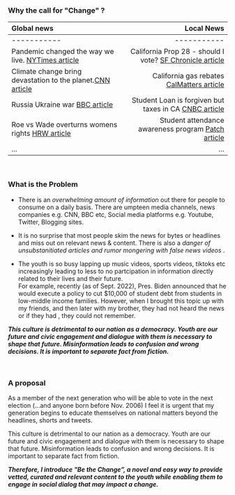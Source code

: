 ### Why the call for "Change" ?

<!-- ![Fake news](https://www.freeimages.com/photo/man-examining-fake-news-on-newspaper-3874433 "Fake news") -->

| Global news  | Local News  |
| :---         |        ---: |
| -----------  | ----------- |
|Pandemic changed the way we live. [NYTimes article](https://www.nytimes.com/news-event/coronavirus) | California Prop 28 - should I vote? [SF Chronicle article ](https://www.sfchronicle.com/opinion/editorials/article/Editorial-vote-yes-on-prop-28-17427617.php) |
|Climate change bring devastation to the planet.[CNN article](https://www.cnn.com/specials/world/cnn-climate) | California gas rebates [CalMatters article ](https://calmatters.org/newsletters/whatmatters/2022/09/california-gas-tax-rebate/)|
|Russia Ukraine war [BBC article](https://www.bbc.com/news/world-60525350) | Student Loan is forgiven but taxes in CA [CNBC article](https://www.cnbc.com/2022/09/08/you-may-owe-taxes-for-federal-student-loan-forgiveness-in-these-states.html)|
|Roe vs Wade overturns womens rights [HRW article](https://www.hrw.org/news/2022/06/24/us-supreme-court-topples-roe-v-wade-blow-rights) | Student attendance awareness program [Patch article](https://patch.com/california/pleasanthill/contra-costa-co-september-marks-school-attendance-awareness)|
|... | ...|

<br/>

### What is the Problem 
- There is an <em> overwhelming amount of information </em> out there for people to consume on a daily basis. There are umpteen media channels, news companies e.g. CNN, BBC etc, Social media platforms  e.g. Youtube, Twitter, Blogging sites. 

- It is no surprise that most people skim the news for bytes or headlines  and miss out on relevant news & content. There is also a <em> danger of unsubstanitiated articles and rumor mongering with false news videos </em>.

- The youth is so busy lapping up music videos, sports videos, tiktoks etc increasingly leading to less to no partcipation in information directly related to their lives and their future. <br/> For example, recently (as of Sept. 2022), Pres. Biden announced that he would execute a policy to cut $10,000 of student debt from students in low-middle income families. However, when I brought this topic up with my friends, and then later with my brother, they had not heard the news or if they had , they could not remember. 

***This culture is detrimental to our nation as a democracy. Youth are our future and civic engagement and dialogue with them is necessary to shape that future. Misinformation leads to confusion and wrong decisions. It is important to separate fact from fiction.***


<br/>

### A proposal

As a member of the next generation who will be able to vote in the next election (...and anyone born before Nov. 2006) I feel it is  urgent that my generation begins to educate themselves on national matters beyond the headlines, shorts and tweets.

This culture is detrimental to our nation as a democracy. Youth are our future and civic engagement and dialogue with them is necessary to shape that future. Misinformation leads to confusion and wrong decisions. It is important to separate fact from fiction. 

***Therefore, I introduce "Be the Change”, a novel and easy way to provide vetted, curated and relevant content to the youth while enabling them to engage in social dialog that may impact a change.***  



<br/>
